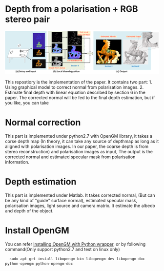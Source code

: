# Depth from a polarisation + RGB stereo pair
![alt text](https://github.com/AmosZhu/CVPR2019/blob/master/Illustration.png)

This repostiory is the implementation of the paper. It contains two part: 1. Using graphical model to correct normal from polarisation images. 2. Estimate final depth with linear equation described by section 6 in the paper. The corrected normal will be fed to the final depth estimation, but if you like, you can take 


# Normal correction
This part is implemented under python2.7 with OpenGM library, it takes a corse depth map (In theory, it can take any source of depthmap as long as it aligned with polarisation images. In our paper, the coarse depth is from stereo reconstruction) and polarisation images as input, The output is the corrected normal and estimated specular mask from polarisation information.

# Depth estimation
This part is implemented under Matlab. It takes corrected normal, (But can be any kind of "guide" surface normal), estimated specular mask, polarisation images, light source and camera matrix. It estimate the albedo and depth of the object.

# Install OpenGM

You can refer [Installing OpenGM with Python wrapper](https://memoryaux.wordpress.com/2014/08/15/installing-opengm-with-python-wrapper/), or by following command(Only support python2.7 and test on linux only)

      sudo apt-get install libopengm-bin libopengm-dev libopengm-doc python-opengm python-opengm-doc
